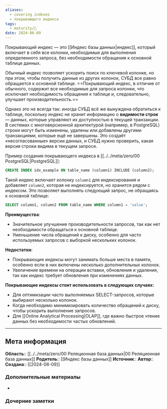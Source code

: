 ```yaml
---
aliases:
  - covering indexes
  - покрывающего индекса
tags:
  - maturity/🌱
date: 2024-06-09
---
```

Покрывающий индекс — это [[Индекс базы данных|индекс]], который включает в себя все колонки, необходимые для выполнения определенного запроса, без необходимости обращения к основной таблице данных.

Обычный индекс позволяет ускорить поиск по ключевой колонке, но при этом, чтобы получить данные из других колонок, СУБД все равно обращается к основной таблице. ==Покрывающий индекс, в отличие от обычного, содержит все необходимые для запроса колонки, что исключает необходимость обращения к таблице и, следовательно, улучшает производительность.==

Однако это не всегда так: иногда СУБД всё же вынуждена обратиться к таблице, поскольку индекс не хранит информацию о **видимости строк** — данных, которые управляют их доступностью в текущей транзакции. В системах с многоверсионной архитектурой (например, в PostgreSQL) строки могут быть изменены, удалены или добавлены другими транзакциями, которые ещё не завершены. Это создаёт «несогласованные» версии данных, и СУБД нужно проверить, какая версия строки видима в текущем запросе.

Пример создания покрывающего индекса в [[../../meta/zero/00 PostgreSQL|PostgreSQL]]:

```sql
CREATE INDEX idx_example ON table_name (column1) INCLUDE (column2);
```

Такой индекс включает колонку `column1` для индексирования и добавляет `column2`, которая не индексируется, но хранится рядом с индексом. Это позволяет выполнять следующий запрос, не обращаясь к основной таблице:

```sql
SELECT column1, column2 FROM table_name WHERE column1 = 'value';
```

**Преимущества**:
- Значительное улучшение производительности запросов, так как нет необходимости обращаться к основной таблице.
- Уменьшение числа обращений к диску, особенно для часто используемых запросов с выборкой нескольких колонок.

**Недостатки**:
- Покрывающие индексы могут занимать больше места в памяти, особенно если в них включены несколько дополнительных колонок.
- Увеличение времени на операции вставки, обновления и удаления, так как индекс требует обновления при изменениях данных.

**Покрывающие индексы стоит использовать в следующих случаях:**
- Для оптимизации часто выполняемых SELECT-запросов, которые выбирают несколько колонок.
- Когда необходимо минимизировать количество обращений к диску, чтобы ускорить выполнение запросов.
- Для [[Online Analytical Processing|OLAP]], где важно быстрое чтение данных без необходимости частых обновлений.
***
## Мета информация
**Область**:: [[../../meta/zero/00 Реляционная база данных|00 Реляционная база данных]]
**Родитель**:: [[Индекс базы данных]]
**Источник**:: 
**Автор**:: 
**Создана**:: [[2024-06-09]]
### Дополнительные материалы
- 
### Дочерние заметки
<!-- QueryToSerialize: LIST FROM [[]] WHERE contains(Родитель, this.file.link) or contains(parents, this.file.link) -->
